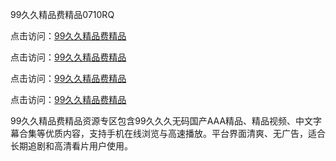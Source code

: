 99久久精品费精品0710RQ

点击访问：<a href="https://heiliao2dmwwy.pages.dev">99久久精品费精品</a> 

点击访问：<a href="https://heiliao2dmwwy.pages.dev">99久久精品费精品</a> 

点击访问：<a href="https://heiliao2dmwwy.pages.dev">99久久精品费精品</a> 

点击访问：<a href="https://heiliao2dmwwy.pages.dev">99久久精品费精品</a>

99久久精品费精品资源专区包含99久久久无码国产AAA精品、精品视频、中文字幕合集等优质内容，支持手机在线浏览与高速播放。平台界面清爽、无广告，适合长期追剧和高清看片用户使用。

<span style="display:none;">[Canonical link](https://github.com/O20250710/So18)</span>
